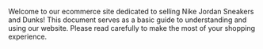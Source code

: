 Welcome to our ecommerce site dedicated to selling Nike Jordan Sneakers and Dunks! This document serves as a basic guide to understanding and using our website. Please read carefully to make the most of your shopping experience.
